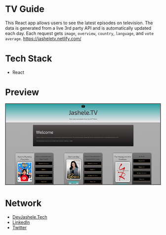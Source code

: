 # TV Guide
This React app allows users to see the latest episodes on television. The data is generated from a live 3rd party API and is automatically updated each day. Each request gets `image`, `overview`, `country`, `language`, and `vote average`.
https://jasheletv.netlify.com/

# Tech Stack
- React

# Preview
<img src="images/preview.png" alt="preview of Jashele TV" />

# Network
- [DevJashele.Tech](https://devjashele.tech/ "Personal Site")
- [LinkedIn](https://www.linkedin.com/in/jashelet/ "LinkedIn")
- [Twitter](https://twitter.com/jasheloper "Twitter")
